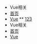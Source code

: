 *  Vue相关
  * [首页](README.md)
  * [Vue](nav.md)
    ** [123](nav.md)
*  Vue相关
  * [首页](README.md)
  * [Vue](nav.md)
